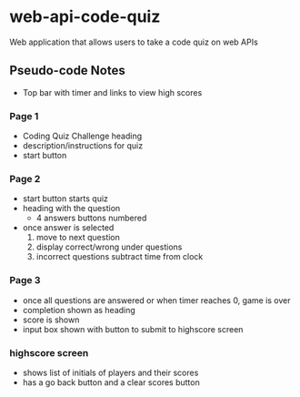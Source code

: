 # web-api-code-quiz

Web application that allows users to take a code quiz on web APIs

## Pseudo-code Notes

- Top bar with timer and links to view high scores

### Page 1

- Coding Quiz Challenge heading
- description/instructions for quiz
- start button

### Page 2

- start button starts quiz
- heading with the question
  - 4 answers buttons numbered
- once answer is selected
  1. move to next question
  2. display correct/wrong under questions
  3. incorrect questions subtract time from clock

### Page 3

- once all questions are answered or when timer reaches 0, game is over
- completion shown as heading
- score is shown
- input box shown with button to submit to highscore screen

### highscore screen

- shows list of initials of players and their scores
- has a go back button and a clear scores button
